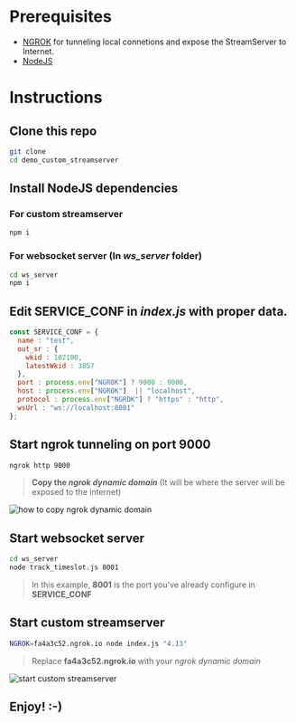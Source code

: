 # Prerequisites

- [NGROK](https://ngrok.com/) for tunneling local connetions and expose the StreamServer to Internet.
- [NodeJS](https://nodejs.org/en/download/)

# Instructions

## Clone this repo

```bash
git clone
cd demo_custom_streamserver
```

## Install **NodeJS** dependencies

### For **custom streamserver**

```bash
npm i
```

### For **websocket server** (In *ws_server* folder)

```bash
cd ws_server
npm i
```

## Edit **SERVICE_CONF** in *index.js* with proper data.

```js
const SERVICE_CONF = {
  name : "test",
  out_sr : {
    wkid : 102100,
    latestWkid : 3857
  },
  port : process.env["NGROK"] ? 9000 : 9000,
  host : process.env["NGROK"]  || "localhost",
  protocol : process.env["NGROK"] ? "https" : "http",
  wsUrl : "ws://localhost:8001"
};
```

## Start **ngrok** tunneling on port **9000**

```bash
ngrok http 9000
```

> **Copy the *ngrok dynamic domain*** (It will be where the server will be exposed to the internet)

![how to copy ngrok dynamic domain](https://media.giphy.com/media/SvuX9vnv9UMuwiGCDg/giphy.gif)

## Start **websocket server**

```bash
cd ws_server
node track_timeslot.js 8001
```

> In this example, **8001** is the port you've already configure in **SERVICE_CONF**

## Start **custom streamserver**

```bash
NGROK=fa4a3c52.ngrok.io node index.js "4.13"
```

> Replace **fa4a3c52.ngrok.io** with your *ngrok dynamic domain*

![start custom streamserver](https://media.giphy.com/media/hqZbk4UxU2qrMXIPga/giphy.gif)


## Enjoy! :-)
